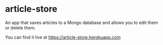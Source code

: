 # article-store

An app that saves articles to a Mongo database and allows you to edit them or delete them.

You can find it live at https://article-store.herokuapp.com

